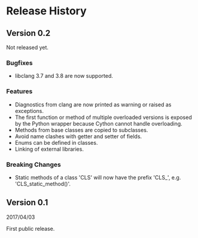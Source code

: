 # Release History

## Version 0.2

Not released yet.

### Bugfixes

* libclang 3.7 and 3.8 are now supported.

### Features

* Diagnostics from clang are now printed as warning or raised as exceptions.
* The first function or method of multiple overloaded versions is exposed by
  the Python wrapper because Cython cannot handle overloading.
* Methods from base classes are copied to subclasses.
* Avoid name clashes with getter and setter of fields.
* Enums can be defined in classes.
* Linking of external libraries.

### Breaking Changes

* Static methods of a class 'CLS' will now have the prefix 'CLS_', e.g.
  'CLS_static_method()'.

## Version 0.1

2017/04/03

First public release.
